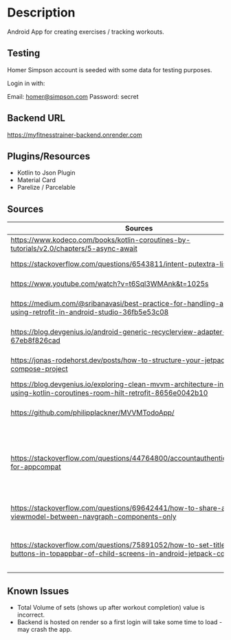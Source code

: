 # **Description**
Android App for creating exercises / tracking workouts.

## **Testing**

Homer Simpson account is seeded with some data for testing purposes.

Login in with: 

Email: homer@simpson.com
Password: secret

## **Backend URL**
<https://myfitnesstrainer-backend.onrender.com>

## **Plugins/Resources**
- Kotlin to Json Plugin
- Material Card
- Parelize / Parcelable

## **Sources**

| Sources                                                                                                                           | Reason                                                                                                                                 |
|-----------------------------------------------------------------------------------------------------------------------------------|----------------------------------------------------------------------------------------------------------------------------------------|
| <https://www.kodeco.com/books/kotlin-coroutines-by-tutorials/v2.0/chapters/5-async-await>                                         | general async / await                                                                                                                  |
| <https://stackoverflow.com/questions/6543811/intent-putextra-list>                                                                | putExtra - pass args - Parcelable                                                                                                      |
| <https://www.youtube.com/watch?v=t6Sql3WMAnk&t=1025s>                                                                             | How to use / setup retrofit                                                                                                            |
| <https://medium.com/@sribanavasi/best-practice-for-handling-api-calls-using-retrofit-in-android-studio-36fb5e53c08>               | Wrap retrofit in NetworkResult object                                                                                                  |
| <https://blog.devgenius.io/android-generic-recyclerview-adapter-67eb8f826cad>                                                     | Setting up a generic adapter that takes a generic as a type                                                                            |
| <https://jonas-rodehorst.dev/posts/how-to-structure-your-jetpack-compose-project>                                                 | How to Structure MVVM pattern with composables                                                                                         | 
| <https://blog.devgenius.io/exploring-clean-mvvm-architecture-in-android-using-kotlin-coroutines-room-hilt-retrofit-8656e0042b10>  | Structure MVVM pattern article                                                                                                         |
| <https://github.com/philipplackner/MVVMTodoApp/>                                                                                  | MVVM Structure - Routes with navcontroller                                                                                             |
| <https://stackoverflow.com/questions/44764800/accountauthenticatoractivity-for-appcompat>                                         | response result from authenticatorActivity not being received to called - this was reason why, had to implement funcs in my App Compat |
| <https://stackoverflow.com/questions/69642441/how-to-share-a-viewmodel-between-navgraph-components-only>                          | Share view model between navigation graph                                                                                              |
| <https://stackoverflow.com/questions/75891052/how-to-set-title-and-buttons-in-topappbar-of-child-screens-in-android-jetpack-co>   | How to get the current route (wouldnt trigger without recomp) for actions |

## **Known Issues**
- Total Volume of sets (shows up after workout completion) value is incorrect.
- Backend is hosted on render so a first login will take some time to load - may crash the app.
